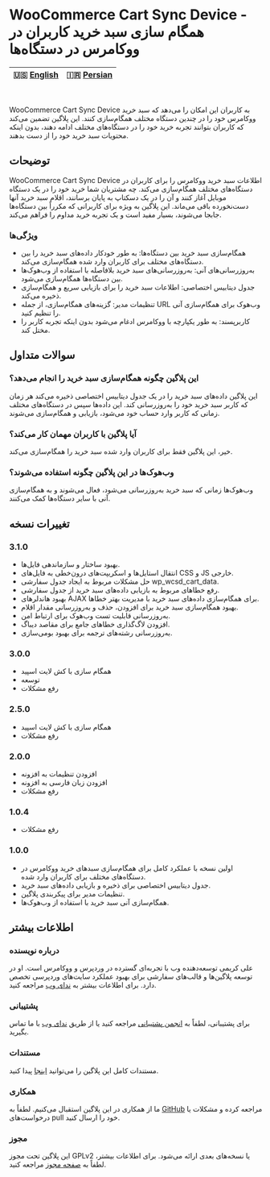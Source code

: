 # WooCommerce Cart Sync Device - همگام سازی سبد خرید کاربران در ووکامرس در دستگاه‌ها

| 🇺🇸 [English](README.md) | 🇮🇷 [Persian](README-FA.md) |
|--------------------------|----------------------------|
<br>

WooCommerce Cart Sync Device به کاربران این امکان را می‌دهد که سبد خرید ووکامرس خود را در چندین دستگاه مختلف همگام‌سازی کنند. این پلاگین تضمین می‌کند که کاربران بتوانند تجربه خرید خود را در دستگاه‌های مختلف ادامه دهند، بدون اینکه محتویات سبد خرید خود را از دست بدهند.

## توضیحات

WooCommerce Cart Sync Device اطلاعات سبد خرید ووکامرس را برای کاربران در دستگاه‌های مختلف همگام‌سازی می‌کند. چه مشتریان شما خرید خود را در یک دستگاه موبایل آغاز کنند و آن را در یک دسکتاپ به پایان برسانند، اقلام سبد خرید آنها دست‌نخورده باقی می‌ماند. این پلاگین به ویژه برای کاربرانی که مکرراً بین دستگاه‌ها جابجا می‌شوند، بسیار مفید است و یک تجربه خرید مداوم را فراهم می‌کند.

### ویژگی‌ها

- همگام‌سازی سبد خرید بین دستگاه‌ها: به طور خودکار داده‌های سبد خرید را بین دستگاه‌های مختلف برای کاربران وارد شده همگام‌سازی می‌کند.
- به‌روزرسانی‌های آنی: به‌روزرسانی‌های سبد خرید بلافاصله با استفاده از وب‌هوک‌ها بین دستگاه‌ها همگام‌سازی می‌شود.
- جدول دیتابیس اختصاصی: اطلاعات سبد خرید را برای بازیابی سریع و همگام‌سازی ذخیره می‌کند.
- تنظیمات مدیر: گزینه‌های همگام‌سازی، از جمله URL وب‌هوک برای همگام‌سازی آنی را تنظیم کنید.
- کاربرپسند: به طور یکپارچه با ووکامرس ادغام می‌شود بدون اینکه تجربه کاربر را مختل کند.

## سوالات متداول

### این پلاگین چگونه همگام‌سازی سبد خرید را انجام می‌دهد؟

این پلاگین داده‌های سبد خرید را در یک جدول دیتابیس اختصاصی ذخیره می‌کند هر زمان که کاربر سبد خرید خود را به‌روزرسانی کند. این داده‌ها سپس در دستگاه‌های مختلف زمانی که کاربر وارد حساب خود می‌شود، بازیابی و همگام‌سازی می‌شوند.

### آیا پلاگین با کاربران مهمان کار می‌کند؟

خیر، این پلاگین فقط برای کاربران وارد شده سبد خرید را همگام‌سازی می‌کند.

### وب‌هوک‌ها در این پلاگین چگونه استفاده می‌شوند؟

وب‌هوک‌ها زمانی که سبد خرید به‌روزرسانی می‌شود، فعال می‌شوند و به همگام‌سازی آنی با سایر دستگاه‌ها کمک می‌کنند.

## تغییرات نسخه

### 3.1.0
- بهبود ساختار و سازماندهی فایل‌ها.
- انتقال استایل‌ها و اسکریپت‌های درون‌خطی به فایل‌های CSS و JS خارجی.
- حل مشکلات مربوط به ایجاد جدول سفارشی wp_wcsd_cart_data.
- رفع خطاهای مربوط به بازیابی داده‌های سبد خرید از جدول سفارشی.
- بهبود هاندلرهای AJAX برای همگام‌سازی داده‌های سبد خرید با مدیریت بهتر خطاها.
- بهبود همگام‌سازی سبد خرید برای افزودن، حذف و به‌روزرسانی مقدار اقلام.
- به‌روزرسانی قابلیت تست وب‌هوک برای ارتباط امن.
- افزودن لاگ‌گذاری خطاهای جامع برای مقاصد دیباگ.
- به‌روزرسانی رشته‌های ترجمه برای بهبود بومی‌سازی.

### 3.0.0

- همگام سازی با کش لایت اسپید
- توسعه
- رفع مشکلات

### 2.5.0

- همگام سازی با کش لایت اسپید
- رفع مشکلات

### 2.0.0

- افزودن تنظیمات به افزونه
- افزودن زبان فارسی به افزونه
- رفع مشکلات

### 1.0.4

- رفع مشکلات

### 1.0.0

- اولین نسخه با عملکرد کامل برای همگام‌سازی سبدهای خرید ووکامرس در دستگاه‌های مختلف برای کاربران وارد شده.
- جدول دیتابیس اختصاصی برای ذخیره و بازیابی داده‌های سبد خرید.
- تنظیمات مدیر برای پیکربندی پلاگین.
- همگام‌سازی آنی سبد خرید با استفاده از وب‌هوک‌ها.

## اطلاعات بیشتر

### درباره نویسنده

علی کریمی توسعه‌دهنده وب با تجربه‌ای گسترده در وردپرس و ووکامرس است. او در توسعه پلاگین‌ها و قالب‌های سفارشی برای بهبود عملکرد سایت‌های وردپرسی تخصص دارد. برای اطلاعات بیشتر به [ندای وب](https://nedayeweb.ir) مراجعه کنید.

### پشتیبانی

برای پشتیبانی، لطفاً به [انجمن پشتیبانی](https://wordpress.org/support/plugin/WooCommerce-Cart-Sync-Device) مراجعه کنید یا از طریق [ندای وب](https://nedayeweb.ir) با ما تماس بگیرید.

### مستندات

مستندات کامل این پلاگین را می‌توانید [اینجا](https://github.com/clonerdev/WooCommerce-Cart-Sync-Device) پیدا کنید.

### همکاری

ما از همکاری در این پلاگین استقبال می‌کنیم. لطفاً به [GitHub](https://github.com/clonerdev/WooCommerce-Cart-Sync-Device) مراجعه کرده و مشکلات یا درخواست‌های pull خود را ارسال کنید.

### مجوز

این پلاگین تحت مجوز GPLv2 یا نسخه‌های بعدی ارائه می‌شود. برای اطلاعات بیشتر، لطفاً به [صفحه مجوز](https://www.gnu.org/licenses/gpl-2.0.html) مراجعه کنید.